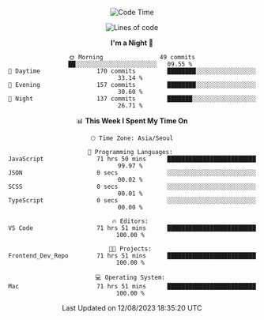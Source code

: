 <div align=center>
 
<!--START_SECTION:waka-->
![Code Time](http://img.shields.io/badge/Code%20Time-231%20hrs%2044%20mins-blue)

![Lines of code](https://img.shields.io/badge/From%20Hello%20World%20I%27ve%20Written-3.0%20million%20lines%20of%20code-blue)

**I'm a Night 🦉** 

```text
🌞 Morning                49 commits          ██░░░░░░░░░░░░░░░░░░░░░░░   09.55 % 
🌆 Daytime                170 commits         ████████░░░░░░░░░░░░░░░░░   33.14 % 
🌃 Evening                157 commits         ████████░░░░░░░░░░░░░░░░░   30.60 % 
🌙 Night                  137 commits         ███████░░░░░░░░░░░░░░░░░░   26.71 % 
```


📊 **This Week I Spent My Time On** 

```text
🕑︎ Time Zone: Asia/Seoul

💬 Programming Languages: 
JavaScript               71 hrs 50 mins      █████████████████████████   99.97 % 
JSON                     0 secs              ░░░░░░░░░░░░░░░░░░░░░░░░░   00.02 % 
SCSS                     0 secs              ░░░░░░░░░░░░░░░░░░░░░░░░░   00.01 % 
TypeScript               0 secs              ░░░░░░░░░░░░░░░░░░░░░░░░░   00.00 % 

🔥 Editors: 
VS Code                  71 hrs 51 mins      █████████████████████████   100.00 % 

🐱‍💻 Projects: 
Frontend_Dev_Repo        71 hrs 51 mins      █████████████████████████   100.00 % 

💻 Operating System: 
Mac                      71 hrs 51 mins      █████████████████████████   100.00 % 
```


 Last Updated on 12/08/2023 18:35:20 UTC
<!--END_SECTION:waka-->
 </div>
